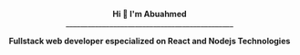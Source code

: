  <p align="center">
  <b> Hi 👋 I'm Abuahmed</b><br>
  ______________________________________________
  </p>
  <p align="center">
  <b>Fullstack web developer especialized on React and Nodejs Technologies</b>
</p>

